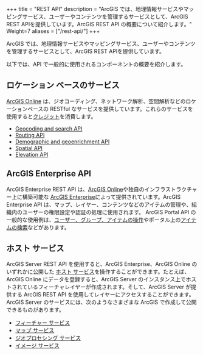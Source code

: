 +++
title = "REST API" 
description = "ArcGIS では、地理情報サービスやマッピングサービス、ユーザーやコンテンツを管理するサービスとして、ArcGIS REST APIを提供しています。ArcGIS REST API の概要について紹介します。"
Weight=7
aliases = ["/rest-api/"]
+++

ArcGIS では、地理情報サービスやマッピングサービス、ユーザーやコンテンツを管理するサービスとして、ArcGIS REST APIを提供しています。

以下では、API で一般的に使用されるコンポーネントの概要を紹介します。

## ロケーション ベースのサービス
[ArcGIS Online](https://www.esrij.com/products/arcgis-online) は、ジオコーディング、ネットワーク解析、空間解析などのロケーションベースの RESTful なサービスを提供しています。これらのサービスを使用すると[クレジット](https://www.esrij.com/products/arcgis-online/credits/)を消費します。

- [Geocoding and search API](https://developers.arcgis.com/rest/geocode/api-reference/overview-world-geocoding-service.htm)
- [Routing API](https://developers.arcgis.com/rest/network/api-reference/overview-of-network-analysis-services.htm)
- [Demographic and geoenrichment API](https://developers.arcgis.com/rest/geoenrichment/api-reference/geoenrichment-service-overview.htm)
- [Spatial API](https://developers.arcgis.com/rest/analysis/api-reference/getting-started.htm)
- [Elevation API](https://developers.arcgis.com/rest/elevation/api-reference/get-started-with-elevation-services.htm)

## ArcGIS Enterprise API
ArcGIS Enterprise REST API は、[ArcGIS Online](https://www.esrij.com/products/arcgis-online)や独自のインフラストラクチャー上に構築可能な [ArcGIS Enterprise](https://www.esrij.com/products/arcgis-enterprise/)によって提供されています。ArcGIS Enterprise API は、マップ、レイヤー、コンテンツなどのアイテムの管理や、組織内のユーザーの権限設定や認証の処理に使用されます。
ArcGIS Portal API の一般的な使用例は、[ユーザー、グループ、アイテムの操作](https://developers.arcgis.com/rest/users-groups-and-items/working-with-users-groups-and-items.htm)やポータル上の[アイテムの検索](https://developers.arcgis.com/rest/users-groups-and-items/search.htm)などがあります。

## ホスト サービス
ArcGIS Server REST API を使用すると、ArcGIS Enterprise、ArcGIS Online のいずれかに公開した [ホスト サービス](https://developers.arcgis.com/rest/services-reference/working-with-services-you-ve-published.htm)を操作することができます。たとえば、ArcGIS Online にデータを登録すると、ArcGIS Server のインスタンス上でホストされているフィーチャレイヤーが作成されます。そして、ArcGIS Server が提供する ArcGIS REST API を使用してレイヤーにアクセスすることができます。ArcGIS Server のサービスには、次のようなさまざまな ArcGIS で作成して公開できるものがあります。

- [フィーチャー サービス](https://developers.arcgis.com/rest/services-reference/feature-service.htm)
- [マップ サービス](https://developers.arcgis.com/rest/services-reference/map-service.htm)
- [ジオプロセシング サービス](https://developers.arcgis.com/rest/services-reference/gp-service.htm)
- [イメージ サービス](https://developers.arcgis.com/rest/services-reference/image-service.htm)
